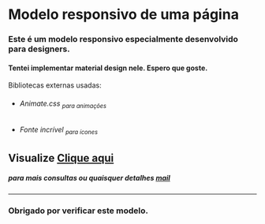 # Modelo responsivo de uma página
<h3> Este é um modelo responsivo especialmente desenvolvido para designers. </h3>
<h4> Tentei implementar material design nele. Espero que goste. </h4>
<p> Bibliotecas externas usadas:
<ul>
<li> <h6> Animate.css <sub> para animações </sub> </h6> </li>
<li> <h6> Fonte incrível <sub> para ícones </sub> </h6> </li>
</ul>
</p>
<h2> Visualize <a href="igorchagasportifolio.netlify.app"> Clique aqui </a> </h2>
<h5> para mais consultas ou quaisquer detalhes <a href="igorchagasfree@gmail.com"> mail </a> </h5> <hr>
<h3> Obrigado por verificar este modelo. </h3>
